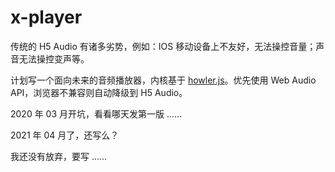 # x-player

传统的 H5 Audio 有诸多劣势，例如：IOS 移动设备上不友好，无法操控音量；声音无法操控变声等。

计划写一个面向未来的音频播放器，内核基于 [howler.js](https://github.com/goldfire/howler.js)。优先使用 Web Audio API，浏览器不兼容则自动降级到 H5 Audio。

2020 年 03 月开坑，看看哪天发第一版 ......

2021 年 04 月了，还写么？

我还没有放弃，要写 ......
